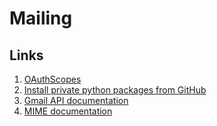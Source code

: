 # Mailing
## Links
1. [OAuthScopes](https://developers.google.com/identity/protocols/oauth2/scopes)
2. [Install private python packages from GitHub](https://docs.readthedocs.io/en/stable/guides/private-python-packages.html)
3. [Gmail API documentation](https://developers.google.com/gmail/api/guides)
4. [MIME documentation](https://docs.python.org/3/library/email.mime.html)
